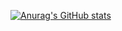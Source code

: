 

[![Anurag's GitHub stats](https://github-readme-stats.vercel.app/api?username=yzdame&show_icons=true&count_private=true&hide=prs&theme=transparent)](https://github.com/anuraghazra/github-readme-stats)

<!--
**YZDame/YZDame** is a ✨ _special_ ✨ repository because its `README.md` (this file) appears on your GitHub profile.

Here are some ideas to get you started:

- 🔭 I’m currently working on ...
- 🌱 I’m currently learning ...
- 👯 I’m looking to collaborate on ...
- 🤔 I’m looking for help with ...
- 💬 Ask me about ...
- 📫 How to reach me: ...
- 😄 Pronouns: ...
- ⚡ Fun fact: ...
-->
